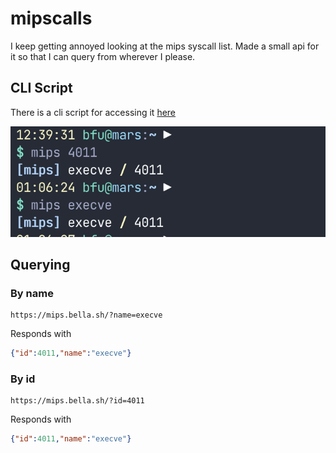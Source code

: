 # mipscalls

I keep getting annoyed looking at the mips syscall list. Made a small api for it so that I can query from wherever I please.

## CLI Script
There is a cli script for accessing it [here](https://gist.github.com/bfu4/6d67123f5189deb95a0ae011ce9aed87)

![cli script example](.github/example.png)

## Querying

### By name
```
https://mips.bella.sh/?name=execve
```
Responds with
```json
{"id":4011,"name":"execve"}
```

### By id

```
https://mips.bella.sh/?id=4011
```

Responds with
```json
{"id":4011,"name":"execve"}
```
